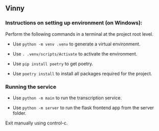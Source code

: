 ## Vinny    

### Instructions on setting up environment (on Windows):

Perform the following commands in a terminal at the project root level.

- Use `python -m venv .venv` to generate a virtual environment.

- Use `. .venv/scripts/Activate` to activate the environment.

- Use `pip install poetry` to get poetry.

- Use `poetry install` to install all packages required for the project.

### Running the service

- Use `python -m main` to run the transcription service.

- Use `python -m server` to run the flask frontend app from the server folder.

Exit manually using control-c.
